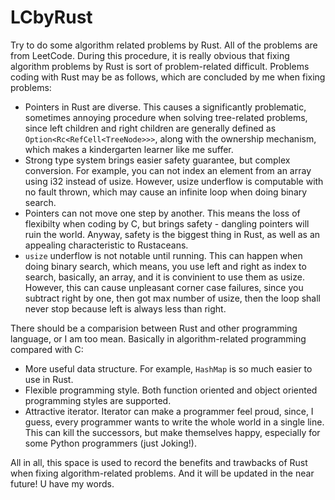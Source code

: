 # LCbyRust
Try to do some algorithm related problems by Rust. All of the problems are from LeetCode.
During this procedure, it is really obvious that fixing algorithm problems by Rust is sort of problem-related difficult. 
Problems coding with Rust may be as follows, which are concluded by me when fixing problems:
- Pointers in Rust are diverse. This causes a significantly problematic, sometimes annoying procedure when solving tree-related problems, since left children and right children are generally defined as `Option<Rc<RefCell<TreeNode>>>`, along with the ownership mechanism, which makes a kindergarten learner like me suffer. 
- Strong type system brings easier safety guarantee, but complex conversion. For example, you can not index an element from an array using i32 instead of usize. However, usize underflow is computable with no fault thrown, which may cause an infinite loop when doing binary search. 
- Pointers can not move one step by another. This means the loss of flexibilty when coding by C, but brings safety - dangling pointers will ruin the world. Anyway, safety is the biggest thing in Rust, as well as an appealing characteristic to Rustaceans.
- `usize` underflow is not notable until running. This can happen when doing binary search, which means, you use left and right as index to search, basically, an array, and it is convinient to use them as usize. However, this can cause unpleasant corner case failures, since you subtract right by one, then got max number of usize, then the loop shall never stop because left is always less than right.

There should be a comparision between Rust and other programming language, or I am too mean. Basically in algorithm-related programming compared with C:
- More useful data structure. For example, `HashMap` is so much easier to use in Rust.
- Flexible programming style. Both function oriented and object oriented programming styles are supported.
- Attractive iterator. Iterator can make a programmer feel proud, since, I guess, every programmer wants to write the whole world in a single line. This can kill the successors, but make themselves happy, especially for some Python programmers (just Joking!).

All in all, this space is used to record the benefits and trawbacks of Rust when fixing algorithm-related problems. And it will be updated in the near future! U have my words.
